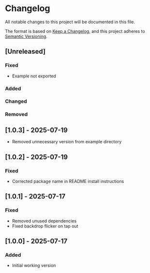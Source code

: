 # Changelog

All notable changes to this project will be documented in this file.

The format is based on [Keep a Changelog](https://keepachangelog.com/en/1.1.0/),
and this project adheres to [Semantic Versioning](https://semver.org/spec/v2.0.0.html).

## [Unreleased]

### Fixed

- Example not exported

### Added

### Changed

### Removed

## [1.0.3] - 2025-07-19

- Removed unnecessary version from example directory

## [1.0.2] - 2025-07-19

### Fixed

- Corrected package name in README install instructions

## [1.0.1] - 2025-07-17

### Fixed

- Removed unused dependencies
- Fixed backdrop flicker on tap out

## [1.0.0] - 2025-07-17

### Added

- Initial working version
